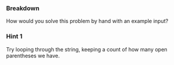 ### Breakdown
    
How would you solve this problem by hand with an example input?

### Hint 1

Try looping through the string, keeping a count of how many open parentheses we have. 

